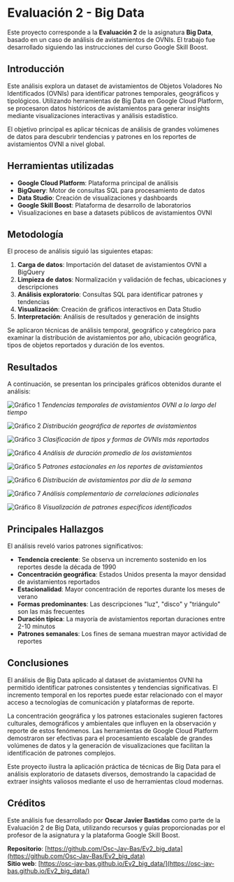 
# Evaluación 2 - Big Data

Este proyecto corresponde a la **Evaluación 2** de la asignatura **Big Data**, basado en un caso de análisis de avistamientos de OVNIs. El trabajo fue desarrollado siguiendo las instrucciones del curso Google Skill Boost.

## Introducción

Este análisis explora un dataset de avistamientos de Objetos Voladores No Identificados (OVNIs) para identificar patrones temporales, geográficos y tipológicos. Utilizando herramientas de Big Data en Google Cloud Platform, se procesaron datos históricos de avistamientos para generar insights mediante visualizaciones interactivas y análisis estadístico.

El objetivo principal es aplicar técnicas de análisis de grandes volúmenes de datos para descubrir tendencias y patrones en los reportes de avistamientos OVNI a nivel global.

## Herramientas utilizadas

- **Google Cloud Platform**: Plataforma principal de análisis
- **BigQuery**: Motor de consultas SQL para procesamiento de datos
- **Data Studio**: Creación de visualizaciones y dashboards
- **Google Skill Boost**: Plataforma de desarrollo de laboratorios
- Visualizaciones en base a datasets públicos de avistamientos OVNI

## Metodología

El proceso de análisis siguió las siguientes etapas:

1. **Carga de datos**: Importación del dataset de avistamientos OVNI a BigQuery
2. **Limpieza de datos**: Normalización y validación de fechas, ubicaciones y descripciones
3. **Análisis exploratorio**: Consultas SQL para identificar patrones y tendencias
4. **Visualización**: Creación de gráficos interactivos en Data Studio
5. **Interpretación**: Análisis de resultados y generación de insights

Se aplicaron técnicas de análisis temporal, geográfico y categórico para examinar la distribución de avistamientos por año, ubicación geográfica, tipos de objetos reportados y duración de los eventos.

## Resultados

A continuación, se presentan los principales gráficos obtenidos durante el análisis:

![Gráfico 1](images/image1.png)
*Tendencias temporales de avistamientos OVNI a lo largo del tiempo*

![Gráfico 2](images/image2.png)
*Distribución geográfica de reportes de avistamientos*

![Gráfico 3](images/image3.png)
*Clasificación de tipos y formas de OVNIs más reportados*

![Gráfico 4](images/image4.png)
*Análisis de duración promedio de los avistamientos*

![Gráfico 5](images/image5.png)
*Patrones estacionales en los reportes de avistamientos*

![Gráfico 6](images/image6.png)
*Distribución de avistamientos por día de la semana*

![Gráfico 7](images/image7.png)
*Análisis complementario de correlaciones adicionales*

![Gráfico 8](images/image8.png)
*Visualización de patrones específicos identificados*

## Principales Hallazgos

El análisis reveló varios patrones significativos:

- **Tendencia creciente**: Se observa un incremento sostenido en los reportes desde la década de 1990
- **Concentración geográfica**: Estados Unidos presenta la mayor densidad de avistamientos reportados
- **Estacionalidad**: Mayor concentración de reportes durante los meses de verano
- **Formas predominantes**: Las descripciones "luz", "disco" y "triángulo" son las más frecuentes
- **Duración típica**: La mayoría de avistamientos reportan duraciones entre 2-10 minutos
- **Patrones semanales**: Los fines de semana muestran mayor actividad de reportes

## Conclusiones

El análisis de Big Data aplicado al dataset de avistamientos OVNI ha permitido identificar patrones consistentes y tendencias significativas. El incremento temporal en los reportes puede estar relacionado con el mayor acceso a tecnologías de comunicación y plataformas de reporte.

La concentración geográfica y los patrones estacionales sugieren factores culturales, demográficos y ambientales que influyen en la observación y reporte de estos fenómenos. Las herramientas de Google Cloud Platform demostraron ser efectivas para el procesamiento escalable de grandes volúmenes de datos y la generación de visualizaciones que facilitan la identificación de patrones complejos.

Este proyecto ilustra la aplicación práctica de técnicas de Big Data para el análisis exploratorio de datasets diversos, demostrando la capacidad de extraer insights valiosos mediante el uso de herramientas cloud modernas.

## Créditos

Este análisis fue desarrollado por **Oscar Javier Bastidas** como parte de la Evaluación 2 de Big Data, utilizando recursos y guías proporcionadas por el profesor de la asignatura y la plataforma Google Skill Boost.

**Repositorio**: [https://github.com/Osc-Jav-Bas/Ev2_big_data](https://github.com/Osc-Jav-Bas/Ev2_big_data)  
**Sitio web**: [https://osc-jav-bas.github.io/Ev2_big_data/](https://osc-jav-bas.github.io/Ev2_big_data/)
